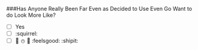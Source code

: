 ###Has Anyone Really Been Far Even as Decided to Use Even Go Want to do Look More Like?

- [ ] Yes
- [ ] :squirrel:
- [ ] :bikini: :snowman: :metal: :feelsgood: :shipit:

